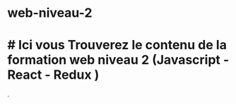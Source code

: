 # web-niveau-2

# # Ici vous Trouverez le contenu de la formation web niveau 2 (Javascript - React - Redux )
.
